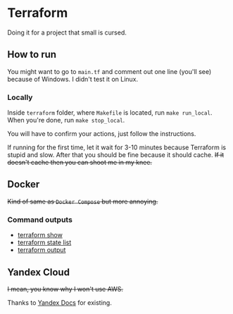 # Terraform

Doing it for a project that small is cursed.

## How to run

You might want to go to `main.tf` and comment out one line (you'll see) because of Windows.
I didn't test it on Linux.

### Locally

Inside `terraform` folder, where `Makefile` is located, run `make run_local`.
When you're done, run `make stop_local`.

You will have to confirm your actions, just follow the instructions.

If running for the first time, let it wait for 3-10 minutes because Terraform is stupid and slow.
After that you should be fine because it should cache.
~~If it doesn't cache then you can shoot me in my knee.~~

## Docker

~~Kind of same as `Docker Compose` but more annoying.~~

### Command outputs

- [terraform show](local/Command%20outputs/terraform%20show)
- [terraform state list](local/Command%20outputs/terraform%20state%20list)
- [terraform output](local/Command%20outputs/terraform%20output)

## Yandex Cloud

~~I mean, you know why I won't use AWS.~~

Thanks to [Yandex Docs](https://cloud.yandex.ru/docs/tutorials/infrastructure-management/terraform-quickstart) for existing.
